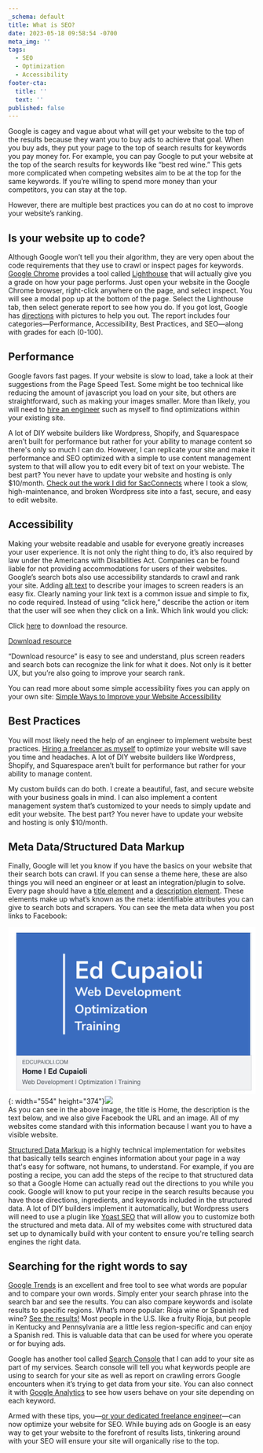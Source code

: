 ```yaml
---
_schema: default
title: What is SEO?
date: 2023-05-18 09:58:54 -0700
meta_img: ''
tags:
  - SEO
  - Optimization
  - Accessibility
footer-cta:
  title: ''
  text: ''
published: false
---
```

Google is cagey and vague about what will get your website to the top of the results because they want you to buy ads to achieve that goal. When you buy ads, they put your page to the top of search results for keywords you pay money for. For example, you can pay Google to put your website at the top of the search results for keywords like “best red wine.” This gets more complicated when competing websites aim to be at the top for the same keywords. If you’re willing to spend more money than your competitors, you can stay at the top.

However, there are multiple best practices you can do at no cost to improve your website’s ranking.

## Is your website up to code?

Although Google won’t tell you their algorithm, they are very open about the code requirements that they use to crawl or inspect pages for keywords. [Google Chrome](https://www.google.com/chrome/) provides a tool called [Lighthouse](https://developers.google.com/web/tools/lighthouse) that will actually give you a grade on how your page performs. Just open your website in the Google Chrome browser, right-click anywhere on the page, and select inspect. You will see a modal pop up at the bottom of the page. Select the Lighthouse tab, then select generate report to see how you do. If you got lost, Google has [directions](https://developers.google.com/web/tools/lighthouse#devtools) with pictures to help you out. The report includes four categories—Performance, Accessibility, Best Practices, and SEO—along with grades for each (0-100).

## Performance

Google favors fast pages. If your website is slow to load, take a look at their suggestions from the Page Speed Test. Some might be too technical like reducing the amount of javascript you load on your site, but others are straightforward, such as making your images smaller. More than likely, you will need to [hire an engineer](#open-form) such as myself to find optimizations within your existing site.&nbsp;

A lot of DIY website builders like Wordpress, Shopify, and Squarespace aren’t built for performance but rather for your ability to manage content so there's only so much I can do. However, I can replicate your site and make it performance and SEO optimized with a simple to use content management system to that will allow you to edit every bit of text on your webiste. The best part? You never have to update your website and hosting is only $10/month. [Check out the work I did for SacConnects](https://edcupaioli.com/project/sacconnects/)&nbsp;where I took a slow, high-maintenance, and broken Wordpress site into a fast, secure, and easy to edit website.&nbsp;

## Accessibility

Making your website readable and usable for everyone greatly increases your user experience. It is not only the right thing to do, it’s also required by law under the Americans with Disabilities Act. Companies can be found liable for not providing accommodations for users of their websites. Google’s search bots also use accessibility standards to crawl and rank your site. Adding [alt text](https://web.dev/image-alt/?utm_source=lighthouse&amp;utm_medium=devtools) to describe your images to screen readers is an easy fix. Clearly naming your link text is a common issue and simple to fix, no code required. Instead of using “click here,” describe the action or item that the user will see when they click on a link. Which link would you click:

Click [here](https://docs.google.com/document/d/1tNhqfvDaz1rsDC631-fG6alZEhgHUpb8_hC235e0c2k/edit?ts=5fe37f74#) to download the resource.

[Download resource](https://docs.google.com/document/d/1tNhqfvDaz1rsDC631-fG6alZEhgHUpb8_hC235e0c2k/edit?ts=5fe37f74#)

“Download resource” is easy to see and understand, plus screen readers and search bots can recognize the link for what it does. Not only is it better UX, but you’re also going to improve your search rank.

You can read more about some simple accessibility fixes you can apply on your own site: [Simple Ways to Improve your Website Accessibility](https://edcupaioli.com/blog/simple-ways-to-improve-your-website-accessibility/)

## Best Practices

You will most likely need the help of an engineer to implement website best practices. [Hiring a freelancer as myself](#open-form)&nbsp;to optimize your website will save you time and headaches. A lot of DIY website builders like Wordpress, Shopify, and Squarespace aren’t built for performance but rather for your ability to manage content.&nbsp;

My custom builds can do both. I create a beautiful, fast, and secure website with your business goals in mind. I can also implement a content management system that’s customized to your needs to simply update and edit your website. The best part? You never have to update your website and hosting is only $10/month.

## Meta Data/Structured Data Markup

Finally, Google will let you know if you have the basics on your website that their search bots can crawl. If you can sense a theme here, these are also things you will need an engineer or at least an integration/plugin to solve. Every page should have a [title element](https://web.dev/document-title/?utm_source=lighthouse&amp;utm_medium=devtools) and a [description element](https://web.dev/meta-description/?utm_source=lighthouse&amp;utm_medium=devtools). These elements make up what’s known as the meta: identifiable attributes you can give to search bots and scrapers. You can see the meta data when you post links to Facebook:

![](/images/screen-shot-2023-05-18-at-10-23-00-am.png){: width="554" height="374"}![](/img/screen-shot-2020-12-23-at-11-32-07-am.png)<br>As you can see in the above image, the title is Home, the description is the text below, and we also give Facebook the URL and an image. All of my websites come standard with this information because I want you to have a visible website.

[Structured Data Markup](https://developers.google.com/search/docs/appearance/structured-data/intro-structured-data) is a highly technical implementation for websites that basically tells search engines information about your page in a way that's easy for software, not humans, to understand. For example, if you are posting a recipe, you can add the steps of the recipe to that structured data so that a Google Home can actually read out the directions to you while you cook. Google will know to put your recipe in the search results because you have those directions, ingredients, and keywords included in the structured data. A lot of DIY builders implement it automatically, but Wordpress users will need to use a plugin like [Yoast SEO](https://yoast.com/wordpress/plugins/seo/)&nbsp;that will allow you to customize both the structured and meta data. All of my websites come with structured data set up to dynamically build with your content to ensure you're telling search engines the right data.&nbsp;

## Searching for the right words to say

[Google Trends](https://trends.google.com/trends/?geo=US) is an excellent and free tool to see what words are popular and to compare your own words. Simply enter your search phrase into the search bar and see the results. You can also compare keywords and isolate results to specific regions. What’s more popular: Rioja wine or Spanish red wine? [See the results!](https://trends.google.com/trends/explore?geo=US&amp;q=rioja%20wine,spanish%20red%20wine) Most people in the U.S. like a fruity Rioja, but people in Kentucky and Pennsylvania are a little less region-specific and can enjoy a Spanish red. This is valuable data that can be used for where you operate or for buying ads.

Google has another tool called [Search Console](https://search.google.com/search-console/about) that I can add to your site as part of my services. Search console will tell you what keywords people are using to search for your site as well as report on crawling errors Google encounters when it’s trying to get data from your site. You can also connect it with [Google Analytics](https://analytics.google.com/) to see how users behave on your site depending on each keyword.

Armed with these tips, you—[or your dedicated freelance engineer](#open-form)—can now optimize your website for SEO. While buying ads on Google is an easy way to get your website to the forefront of results lists, tinkering around with your SEO will ensure your site will organically rise to the top.